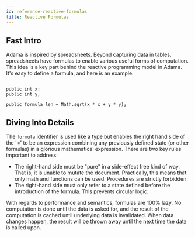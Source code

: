 ```yaml
---
id: reference-reactive-formulas
title: Reactive Formulas
---
```


## Fast Intro

Adama is inspired by spreadsheets. Beyond capturing data in tables, spreadsheets have formulas to enable various useful forms of computation. This idea is a key part behind the reactive programming model in Adama. It's easy to define a formula, and here is an example:

```adama

public int x;
public int y;

public formula len = Math.sqrt(x * x + y * y);
```

## Diving Into Details

The ```formula``` identifier is used like a type but enables the right hand side of the '=' to be an expression combining any previously defined state (or other formulas) in a glorious mathematical expression. There are two key rules important to address:

* The right-hand side must be "pure" in a side-effect free kind of way. That is, it is unable to mutate the document. Practically, this means that only math and functions can be used. Procedures are strictly forbidden.
* The right-hand side must only refer to a state defined before the introduction of the formula. This prevents circular logic.

With regards to performance and semantics, formulas are 100% lazy. No computation is done until the data is asked for, and the result of the computation is cached until underlying data is invalidated. When data changes happen, the result will be thrown away until the next time the data is called upon.
